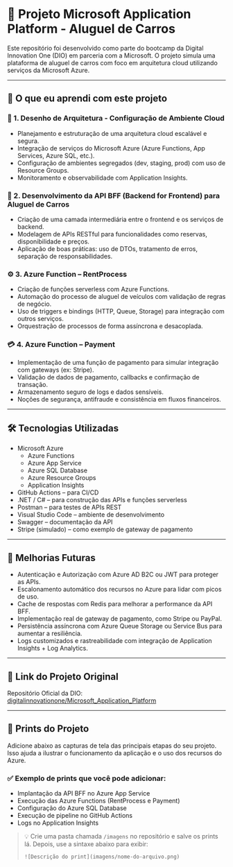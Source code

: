 
# 🚗 Projeto Microsoft Application Platform - Aluguel de Carros

Este repositório foi desenvolvido como parte do bootcamp da Digital Innovation One (DIO) em parceria com a Microsoft. O projeto simula uma plataforma de aluguel de carros com foco em arquitetura cloud utilizando serviços da Microsoft Azure.

---

## 🧠 O que eu aprendi com este projeto

### 🎯 1. Desenho de Arquitetura - Configuração de Ambiente Cloud
- Planejamento e estruturação de uma arquitetura cloud escalável e segura.
- Integração de serviços do Microsoft Azure (Azure Functions, App Services, Azure SQL, etc.).
- Configuração de ambientes segregados (dev, staging, prod) com uso de Resource Groups.
- Monitoramento e observabilidade com Application Insights.

### 🔧 2. Desenvolvimento da API BFF (Backend for Frontend) para Aluguel de Carros
- Criação de uma camada intermediária entre o frontend e os serviços de backend.
- Modelagem de APIs RESTful para funcionalidades como reservas, disponibilidade e preços.
- Aplicação de boas práticas: uso de DTOs, tratamento de erros, separação de responsabilidades.

### ⚙️ 3. Azure Function – RentProcess
- Criação de funções serverless com Azure Functions.
- Automação do processo de aluguel de veículos com validação de regras de negócio.
- Uso de triggers e bindings (HTTP, Queue, Storage) para integração com outros serviços.
- Orquestração de processos de forma assíncrona e desacoplada.

### 💳 4. Azure Function – Payment
- Implementação de uma função de pagamento para simular integração com gateways (ex: Stripe).
- Validação de dados de pagamento, callbacks e confirmação de transação.
- Armazenamento seguro de logs e dados sensíveis.
- Noções de segurança, antifraude e consistência em fluxos financeiros.

---

## 🛠️ Tecnologias Utilizadas

- Microsoft Azure
  - Azure Functions
  - Azure App Service
  - Azure SQL Database
  - Azure Resource Groups
  - Application Insights
- GitHub Actions – para CI/CD
- .NET / C# – para construção das APIs e funções serverless
- Postman – para testes de APIs REST
- Visual Studio Code – ambiente de desenvolvimento
- Swagger – documentação da API
- Stripe (simulado) – como exemplo de gateway de pagamento

---

## 🔮 Melhorias Futuras

- Autenticação e Autorização com Azure AD B2C ou JWT para proteger as APIs.
- Escalonamento automático dos recursos no Azure para lidar com picos de uso.
- Cache de respostas com Redis para melhorar a performance da API BFF.
- Implementação real de gateway de pagamento, como Stripe ou PayPal.
- Persistência assíncrona com Azure Queue Storage ou Service Bus para aumentar a resiliência.
- Logs customizados e rastreabilidade com integração de Application Insights + Log Analytics.

---

## 📎 Link do Projeto Original

Repositório Oficial da DIO: [digitalinnovationone/Microsoft_Application_Platform](https://github.com/digitalinnovationone/Microsoft_Application_Platform)


---

## 📸 Prints do Projeto

Adicione abaixo as capturas de tela das principais etapas do seu projeto. Isso ajuda a ilustrar o funcionamento da aplicação e o uso dos recursos do Azure.

### ✅ Exemplo de prints que você pode adicionar:
- Implantação da API BFF no Azure App Service
- Execução das Azure Functions (RentProcess e Payment)
- Configuração do Azure SQL Database
- Execução de pipeline no GitHub Actions
- Logs no Application Insights

> 💡 Crie uma pasta chamada `/imagens` no repositório e salve os prints lá. Depois, use a sintaxe abaixo para exibir:
>
> `![Descrição do print](imagens/nome-do-arquivo.png)`
